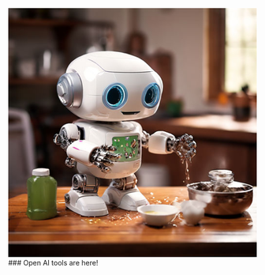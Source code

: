 <picture>
 <source media="(prefers-color-scheme: dark)" srcset="pictures/index/index_home.jpeg">
 <source media="(prefers-color-scheme: light)" srcset="pictures/index/index_home.jpeg">
 <img alt="YOUR-ALT-TEXT" src="pictures/index/index_home.jpeg">
</picture>
### Open AI tools are here!
